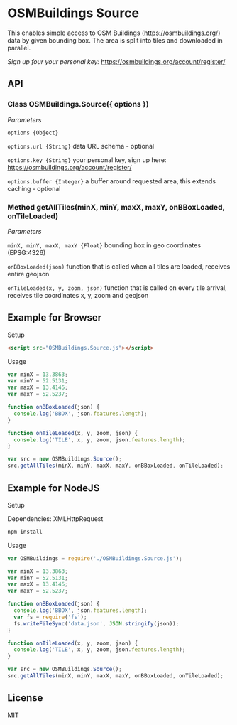 # OSMBuildings Source

This enables simple access to OSM Buildings (https://osmbuildings.org/) data by given bounding box.
The area is split into tiles and downloaded in parallel.

*Sign up four your personal key:* https://osmbuildings.org/account/register/

## API

### Class OSMBuildings.Source({ options })

*Parameters*

`options {Object}`

`options.url {String}` data URL schema - optional

`options.key {String}` your personal key, sign up here: https://osmbuildings.org/account/register/

`options.buffer {Integer}` a buffer around requested area, this extends caching - optional


### Method getAllTiles(minX, minY, maxX, maxY, onBBoxLoaded, onTileLoaded)

*Parameters*

`minX, minY, maxX, maxY {Float}` bounding box in geo coordinates (EPSG:4326)

`onBBoxLoaded(json)` function that is called when all tiles are loaded, receives entire geojson

`onTileLoaded(x, y, zoom, json)` function that is called on every tile arrival, receives tile coordinates x, y, zoom and geojson


## Example for Browser

Setup

~~~html
<script src="OSMBuildings.Source.js"></script>
~~~

Usage

~~~js
var minX = 13.3863;
var minY = 52.5131;
var maxX = 13.4146;
var maxY = 52.5237;

function onBBoxLoaded(json) {
  console.log('BBOX', json.features.length);
}

function onTileLoaded(x, y, zoom, json) {
  console.log('TILE', x, y, zoom, json.features.length);
}

var src = new OSMBuildings.Source();
src.getAllTiles(minX, minY, maxX, maxY, onBBoxLoaded, onTileLoaded);
~~~

## Example for NodeJS

Setup

Dependencies: XMLHttpRequest

~~~js
npm install
~~~

Usage

~~~js
var OSMBuildings = require('./OSMBuildings.Source.js');

var minX = 13.3863;
var minY = 52.5131;
var maxX = 13.4146;
var maxY = 52.5237;

function onBBoxLoaded(json) {
  console.log('BBOX', json.features.length);
  var fs = require('fs');
  fs.writeFileSync('data.json', JSON.stringify(json));
}

function onTileLoaded(x, y, zoom, json) {
  console.log('TILE', x, y, zoom, json.features.length);
}

var src = new OSMBuildings.Source();
src.getAllTiles(minX, minY, maxX, maxY, onBBoxLoaded, onTileLoaded);
~~~


## License

MIT